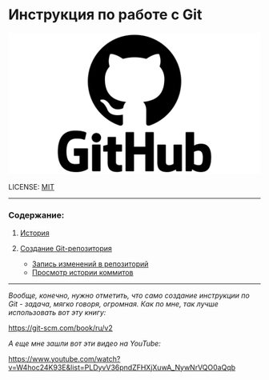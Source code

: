 # Инструкция по работе с Git

![github-logo](./assets/GitHub-logo.png)

LICENSE: [MIT](./assets/license.md)

----

### Содержание:
1. [История](history.md)
2. [Создание Git-репозитория](./page_1)
    
    - [Запись изменений в репозиторий](./page_2)
    - [Просмотр истории коммитов](./page_3)


---

*Вообще, конечно, нужно отметить, что само создание инструкции по Git - задача, мягко говоря, огромная. Как по мне, так лучше использовать вот эту книгу:*

https://git-scm.com/book/ru/v2

*А еще мне зашли вот эти видео на YouTube:*

https://www.youtube.com/watch?v=W4hoc24K93E&list=PLDyvV36pndZFHXjXuwA_NywNrVQO0aQqb
